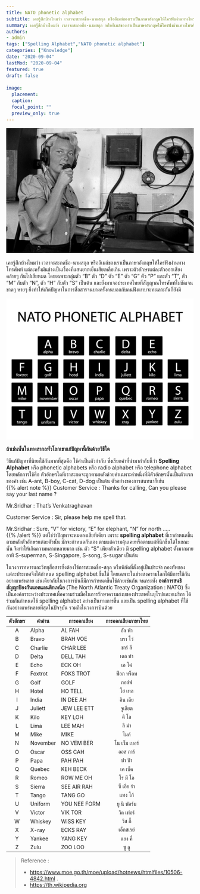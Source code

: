 ```yaml
---
title: NATO phonetic alphabet
subtitle: เคยรู้สึกบ้างไหมว่า เวลาจะสะกดชื่อ-นามสกุล หรืออีเมล์ของเราเป็นภาษาอังกฤษให้ใครฟังผ่านทางโทรศัพท์ แต่ละครั้งมันช่างเป็นเรื่องที่แสนยากเย็นเสียเหลือเกิน เพราะตัวอักษรแต่ละตัวออกเสียงคล้ายๆ กันไปเสียหมด
summary: เคยรู้สึกบ้างไหมว่า เวลาจะสะกดชื่อ-นามสกุล หรืออีเมล์ของเราเป็นภาษาอังกฤษให้ใครฟังผ่านทางโทรศัพท์ แต่ละครั้งมันช่างเป็นเรื่องที่แสนยากเย็นเสียเหลือเกิน เพราะตัวอักษรแต่ละตัวออกเสียงคล้ายๆ กันไปเสียหมด
authors:
- admin
tags: ["Spelling Alphabet","NATO phonetic alphabet"]
categories: ["Knowledge"]
date: "2020-09-04"
lastMod: "2020-09-04"
featured: true
draft: false

image:
  placement: 
  caption: 
  focal_point: ""
  preview_only: true
---
```


![](featured.jpg)

เคยรู้สึกบ้างไหมว่า เวลาจะสะกดชื่อ-นามสกุล หรืออีเมล์ของเราเป็นภาษาอังกฤษให้ใครฟังผ่านทางโทรศัพท์ แต่ละครั้งมันช่างเป็นเรื่องที่แสนยากเย็นเสียเหลือเกิน เพราะตัวอักษรแต่ละตัวออกเสียงคล้ายๆ กันไปเสียหมด โดยเฉพาะกลุ่มตัว “B” ตัว “D” ตัว “E” ตัว “G” ตัว “P” และตัว “T”, ตัว “M” กับตัว “N”, ตัว “H” กับตัว “S” เป็นต้น และยิ่งมาเจอประเทศไทยที่สัญญาณโทรศัพท์ไม่ชัดเจน ขาดๆ หายๆ ยิ่งทำให้เกิดปัญหาในการสื่อสารจนบางครั้งคนบอกกับคนฟังแทบจะทะเลาะกันก็ยังมี 

![enter image description here](nato.jpg)
  
**ถ้าเช่นนั้นในทางสากลทั่วโลกเขาแก้ปัญหานี้กันด้วยวิธีใด**  

วิธีแก้ปัญหาที่นิยมใช้กันมากที่สุดคือ ใช้คำเป็นตัวกำกับ ซึ่งเรียกคำที่นำมากำกับนี้ว่า  **Spelling Alphabet**  หรือ phonetic alphabets หรือ radio alphabet หรือ telephone alphabet โดยหลักการใช้คือ ตัวอักษรใดที่เราสะกดจะถูกตามหลังด้วยคำเฉพาะคำหนึ่งที่มีตัวอักษรนั้นเป็นตัวแรกของคำ เช่น A-ant, B-boy, C-cat, D-dog เป็นต้น ตัวอย่างของการสนทนาก็เช่น  
{{% alert note %}}
Customer Service : Thanks for calling, Can you please say your last name ?  

Mr.Sridhar : That’s Venkatraghavan  

Customer Service : Sir, please help me spell that.  

Mr.Sridhar : Sure. “V” for victory, “E” for elephant, “N” for north .....  
 {{% /alert %}}
แต่ใช่ว่าปัญหาจะหมดลงเสียทีเดียว เพราะ **spelling alphabet** ที่เรากำหนดขึ้นตามหลังตัวอักษรแต่ละตัวนั้น มักจะกำหนดกันเอง ตามแต่ความคุ้นเคยหรือตามแต่ที่นึกขึ้นได้ในขณะนั้น จึงทำให้เกิดความหลากหลายมาก เช่น ตัว “S” เพียงตัวเดียว มี spelling alphabet ตั้งมากมาย อาทิ S-superman, S-Singapore, S-song, S-sugar เป็นต้น  
  
ในวงการทหารและวิทยุสื่อสารซึ่งต้องใช้การสะกดชื่อ-สกุล หรือพิกัดที่ตั้งอยู่เป็นประจำ กองทัพของแต่ละประเทศจึงได้กำหนด spelling alphabet ขึ้นใช้ โดยเฉพาะในช่วงสงครามโลกได้มีการใช้กันอย่างแพร่หลาย เช่นเดียวกับในวงการบินก็มีการกำหนดขึ้นใช้ด้วยเช่นกัน จนกระทั่ง  **องค์การสนธิสัญญาป้องกันแอตแลนติกเหนือ**  (The North Atlantic Treaty Organization : NATO) ซึ่งเป็นองค์กรระหว่างประเทศเพื่อความร่วมมือในการรักษาความสงบของประเทศในยุโรปและอเมริกา ได้ร่วมกันกำหนดใช้ spelling alphabet อย่างเป็นทางการขึ้น และเป็น spelling alphabet ที่ใช้กันอย่างแพร่หลายที่สุดในปัจจุบัน รวมถึงในวงการบินด้วย

| ตัวอักษร |คำอ่าน |การออกเสียง |การออกเสียงภาษาไทย |
|:----------:|----------|----------|:----------:|
| A |Alpha |AL FAH |อัล ฟ่า |
| B |Bravo |BRAH VOE |บรา โว่ |
| C |Charlie |CHAR LEE |ชาร์ ลี |
| D |Delta |DELL TAH |เดล ท่า |
| E |Echo |ECK OH |เอ โค่ |
| F |Foxtrot |FOKS TROT |ฟ็อก ทร็อท |
| G |Golf |GOLF |กอล์ฟ |
| H |Hotel |HO TELL |โฮ เทล |
| I |India |IN DEE AH |อิน เดีย |
| J |Juliett |JEW LEE ETT |จูเลียต |
| K |Kilo |KEY LOH |คิ โล |
| L |Lima |LEE MAH |ลิ ม่า |
| M |Mike |MIKE |ไมค์ |
| N |November |NO VEM BER |โน เว็ม เบอร์ |
| O |Oscar |OSS CAH |ออส การ์ |
| P |Papa |PAH PAH |ปา ป้า |
| Q |Quebec |KEH BECK |เค เบ็ค |
| R |Romeo |ROW ME OH |โร มี โอ |
| S |Sierra |SEE AIR RAH |ซี เอีย ร่า |
| T |Tango |TANG GO |แทง โก้ |
| U |Uniform |YOU NEE FORM |ยู นิ ฟอร์ม |
| V |Victor |VIK TOR |วิค เท่อร์ |
| W |Whiskey |WISS KEY |วิส กี้ |
| X |X-ray |ECKS RAY |เอ็กสเรย์ |
| Y |Yankee |YANG KEY |แยง คี่ |
| Z |Zulu |ZOO LOO |ซู ลู |


> Reference :   
> - https://www.moe.go.th/moe/upload/hotnews/htmlfiles/10506-4842.html .  
> - https://th.wikipedia.org  
